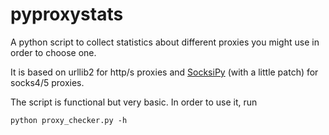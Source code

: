 pyproxystats
============

A python script to collect statistics about different proxies you might use in order to choose one.

It is based on urllib2 for http/s proxies and [SocksiPy](http://socksipy.sourceforge.net/) (with a little patch) for socks4/5 proxies.

The script is functional but very basic. In order to use it, run 

    python proxy_checker.py -h
